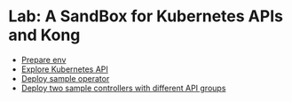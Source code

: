 # Lab: A SandBox for Kubernetes APIs and Kong

* [Prepare env](docs/prepare-env.md)
* [Explore Kubernetes API](docs/explorer-k8s-api.md)
* [Deploy sample operator](docs/deploy-sample-operator.md)
* [Deploy two sample controllers with different API groups](docs/deploy-sample-controllers.md)
